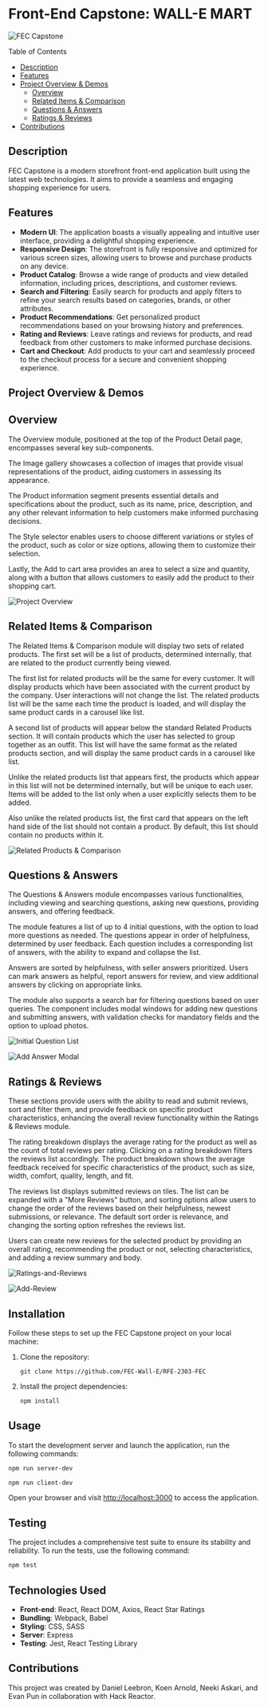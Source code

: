 # Front-End Capstone: WALL-E MART

![FEC Capstone](https://github.com/FEC-Wall-E/RFE-2303-FEC)

Table of Contents
- [Description](#description)
- [Features](#features)
- [Project Overview & Demos](#project-overview--demos)
   - [Overview](#overview)
   - [Related Items & Comparison](#related-items--comparison)
   - [Questions & Answers](#questions--answers)
   - [Ratings & Reviews](#ratings--reviews)
- [Contributions](#contributions)



## Description
FEC Capstone is a modern storefront front-end application built using the latest web technologies. It aims to provide a seamless and engaging shopping experience for users.

## Features

- **Modern UI**: The application boasts a visually appealing and intuitive user interface, providing a delightful shopping experience.
- **Responsive Design**: The storefront is fully responsive and optimized for various screen sizes, allowing users to browse and purchase products on any device.
- **Product Catalog**: Browse a wide range of products and view detailed information, including prices, descriptions, and customer reviews.
- **Search and Filtering**: Easily search for products and apply filters to refine your search results based on categories, brands, or other attributes.
- **Product Recommendations**: Get personalized product recommendations based on your browsing history and preferences.
- **Rating and Reviews**: Leave ratings and reviews for products, and read feedback from other customers to make informed purchase decisions.
- **Cart and Checkout**: Add products to your cart and seamlessly proceed to the checkout process for a secure and convenient shopping experience.

## Project Overview & Demos

## Overview

The Overview module, positioned at the top of the Product Detail page, encompasses several key sub-components.

The Image gallery showcases a collection of images that provide visual representations of the product, aiding customers in assessing its appearance.

The Product information segment presents essential details and specifications about the product, such as its name, price, description, and any other relevant information to help customers make informed purchasing decisions.

The Style selector enables users to choose different variations or styles of the product, such as color or size options, allowing them to customize their selection.

Lastly, the Add to cart area provides an area to select a size and quantity, along with a button that allows customers to easily add the product to their shopping cart.

![Project Overview](./images/ProjectOverview.png)

## Related Items & Comparison
The Related Items & Comparison module will display two sets of related products. The first set will be a list of products, determined internally, that are related to the product currently being viewed.

The first list for related products will be the same for every customer. It will display products which have been associated with the current product by the company. User interactions will not change the list. The related products list will be the same each time the product is loaded, and will display the same product cards in a carousel like list.

A second list of products will appear below the standard Related Products section. It will contain products which the user has selected to group together as an outfit. This list will have the same format as the related products section, and will display the same product cards in a carousel like list.

Unlike the related products list that appears first, the products which appear in this list will not be determined internally, but will be unique to each user. Items will be added to the list only when a user explicitly selects them to be added.

Also unlike the related products list, the first card that appears on the left hand side of the list should not contain a product. By default, this list should contain no products within it.

![Related Products & Comparison](./images/RelatedProducts.png)

## Questions & Answers
The Questions & Answers module encompasses various functionalities, including viewing and searching questions, asking new questions, providing answers, and offering feedback.

The module features a list of up to 4 initial questions, with the option to load more questions as needed. The questions appear in order of helpfulness, determined by user feedback. Each question includes a corresponding list of answers, with the ability to expand and collapse the list.

Answers are sorted by helpfulness, with seller answers prioritized. Users can mark answers as helpful, report answers for review, and view additional answers by clicking on appropriate links.

The module also supports a search bar for filtering questions based on user queries. The component includes modal windows for adding new questions and submitting answers, with validation checks for mandatory fields and the option to upload photos.

![Initial Question List](./images/Questions.png)

![Add Answer Modal](./images/QuestionsAnswers.png)

## Ratings & Reviews

These sections provide users with the ability to read and submit reviews, sort and filter them, and provide feedback on specific product characteristics, enhancing the overall review functionality within the Ratings & Reviews module.

The rating breakdown displays the average rating for the product as well as the count of total reviews per rating. Clicking on a rating breakdown filters the reviews list accordingly. The product breakdown shows the average feedback received for specific characteristics of the product, such as size, width, comfort, quality, length, and fit.

The reviews list displays submitted reviews on tiles. The list can be expanded with a "More Reviews" button, and sorting options allow users to change the order of the reviews based on their helpfulness, newest submissions, or relevance. The default sort order is relevance, and changing the sorting option refreshes the reviews list.

Users can create new reviews for the selected product by providing an overall rating, recommending the product or not, selecting characteristics, and adding a review summary and body.

![Ratings-and-Reviews](./images/Reviews.png)

![Add-Review](./images/AddReview.png)

## Installation

Follow these steps to set up the FEC Capstone project on your local machine:

1. Clone the repository:

   ```
   git clone https://github.com/FEC-Wall-E/RFE-2303-FEC
   ```

2. Install the project dependencies:

   ```bash
   npm install
   ```

## Usage

To start the development server and launch the application, run the following commands:

```bash
npm run server-dev
```

```bash
npm run client-dev
```

Open your browser and visit [http://localhost:3000](http://localhost:3000) to access the application.

## Testing

The project includes a comprehensive test suite to ensure its stability and reliability. To run the tests, use the following command:

```bash
npm test
```

## Technologies Used

- **Front-end**: React, React DOM, Axios, React Star Ratings
- **Bundling**: Webpack, Babel
- **Styling**: CSS, SASS
- **Server**: Express
- **Testing**: Jest, React Testing Library

## Contributions

This project was created by Daniel Leebron, Koen Arnold, Neeki Askari, and Evan Pun in collaboration with Hack Reactor.


